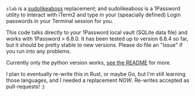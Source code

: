 `slab` is a [sudolikeaboss](https://github.com/ravenac95/sudolikeaboss) replacement; and sudolikeaboss is a 1Password utility to interact with iTerm2 and type in your (speacially defined) Login passwords in your Terminal session for you.

This code talks directly to your 1Password local vault (SQLite data file) and works with 1Password > 6.8.0. It has been tested up to version 6.8.4 so far, but it should be pretty stable to new versions. Please do file an "Issue" if you run into any problems.

Currently only the python version works, [see the README](https://github.com/peacetara/slab/blob/master/src/python/README.md) for more.

I plan to eventually re-write this in Rust, or maybe Go, but I'm still learning those languages, and I needed a replacement *NOW*. Re-writes accepted as pull-requests! :)
